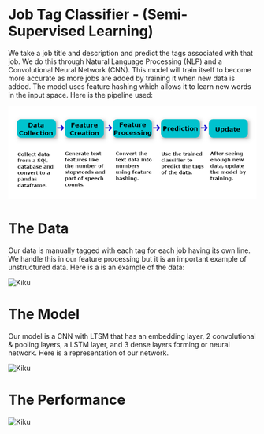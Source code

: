 # Job Tag Classifier - (Semi-Supervised Learning)
We take a job title and description and predict the tags associated with that job. We do this through Natural Language Processing (NLP) and a Convolutional Neural Network (CNN). This model will train itself to become more accurate as more jobs are added by training it when new data is added. The model uses feature hashing which allows it to learn new words in the input space. Here is the pipeline used:

![Kiku](refs/pipeline.png)


# The Data

Our data is manually tagged with each tag for each job having its own line. We handle this in our feature processing but it is an important example of unstructured data. Here is a is an example of the data:

![Kiku](refs/data_example.png)

# The Model

Our model is a CNN with LTSM that has an embedding layer, 2 convolutional & pooling layers, a LSTM layer, and 3 dense layers forming or neural network. Here is a representation of our network.

![Kiku](refs/network.png)

# The Performance

![Kiku](refs/performence_metrics.png)
